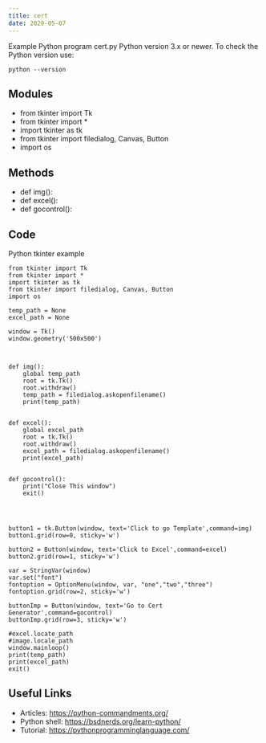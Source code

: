 ```yaml
---
title: cert
date: 2020-05-07
---
```

Example Python program cert.py
Python version 3.x or newer.
To check the Python version use:

    python --version

## Modules

* from tkinter import Tk
* from tkinter import *
* import tkinter as tk
* from tkinter import filedialog, Canvas, Button
* import os

## Methods

* def img():
* def excel():
* def gocontrol():

## Code

Python tkinter example

    
    
    from tkinter import Tk
    from tkinter import *
    import tkinter as tk
    from tkinter import filedialog, Canvas, Button
    import os
    
    temp_path = None
    excel_path = None
    
    window = Tk()
    window.geometry('500x500')
    
    
    
    def img():
        global temp_path
        root = tk.Tk()
        root.withdraw()
        temp_path = filedialog.askopenfilename()
        print(temp_path)
    
    
    def excel():
        global excel_path
        root = tk.Tk()
        root.withdraw()
        excel_path = filedialog.askopenfilename()
        print(excel_path)
    
    
    def gocontrol():
        print("Close This window")
        exit()
    
    
    
    
    button1 = tk.Button(window, text='Click to go Template',command=img)
    button1.grid(row=0, sticky='w')
    
    button2 = Button(window, text='Click to Excel',command=excel)
    button2.grid(row=1, sticky='w')
    
    var = StringVar(window)
    var.set("font")
    fontoption = OptionMenu(window, var, "one","two","three")
    fontoption.grid(row=2, sticky='w')
    
    buttonImp = Button(window, text='Go to Cert Generator',command=gocontrol)
    buttonImp.grid(row=3, sticky='w')
    
    #excel.locate_path
    #image.locale_path
    window.mainloop()
    print(temp_path)
    print(excel_path)
    exit()
    

## Useful Links

- Articles: https://python-commandments.org/
- Python shell: https://bsdnerds.org/learn-python/
- Tutorial: https://pythonprogramminglanguage.com/
